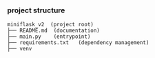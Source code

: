 ### project structure

```
miniflask_v2  (project root)
├── README.md  (documentation)
├── main.py    (entrypoint)
├── requirements.txt   (dependency management)
├── venv

```